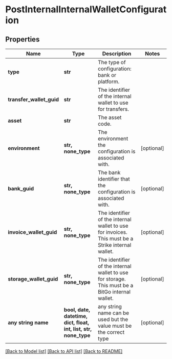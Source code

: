 # PostInternalInternalWalletConfiguration


## Properties
Name | Type | Description | Notes
------------ | ------------- | ------------- | -------------
**type** | **str** | The type of configuration: bank or platform. | 
**transfer_wallet_guid** | **str** | The identifier of the internal wallet to use for transfers. | 
**asset** | **str** | The asset code. | 
**environment** | **str, none_type** | The environment the configuration is associated with. | [optional] 
**bank_guid** | **str, none_type** | The bank identifier that the configuration is associated with. | [optional] 
**invoice_wallet_guid** | **str, none_type** | The identifier of the internal wallet to use for invoices. This must be a Strike internal wallet. | [optional] 
**storage_wallet_guid** | **str, none_type** | The identifier of the internal wallet to use for storage. This must be a BitGo internal wallet. | [optional] 
**any string name** | **bool, date, datetime, dict, float, int, list, str, none_type** | any string name can be used but the value must be the correct type | [optional]

[[Back to Model list]](../README.md#documentation-for-models) [[Back to API list]](../README.md#documentation-for-api-endpoints) [[Back to README]](../README.md)



